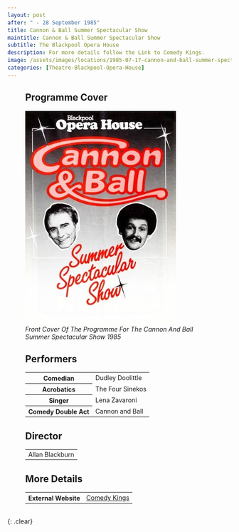 ```yaml
---
layout: post
after: " - 28 September 1985"
title: Cannon & Ball Summer Spectacular Show
maintitle: Cannon & Ball Summer Spectacular Show
subtitle: The Blackpool Opera House
description: For more details follow the Link to Comedy Kings.
image: /assets/images/locations/1985-07-17-cannon-and-ball-summer-spectacular-front-cover.jpg
categories: [Theatre-Blackpool-Opera-House]
---
```


<figure class="fig1">
<figcaption>
<h2>Programme Cover</h2>
</figcaption>
<img src="/assets/images/locations/1985-07-17-cannon-and-ball-summer-spectacular-front-cover.jpg" class="full-width" />
<figcaption>
<cite>Front Cover Of The Programme For The Cannon And Ball Summer Spectacular Show 1985</cite>
</figcaption>
</figure>

<figure class="fig2">
<figcaption>
<h2>Performers</h2>
</figcaption>
<table>
<tr><th>Comedian</th><td>Dudley Doolittle</td></tr>
<tr><th>Acrobatics</th><td>The Four Sinekos</td></tr>
<tr><th>Singer</th><td>Lena Zavaroni</td></tr>
<tr><th>Comedy Double Act</th><td>Cannon and Ball</td></tr>
</table>
<figcaption>
<h2>Director</h2>
</figcaption>
<table>
<tr><td>Allan Blackburn</td></tr>
</table>
<figcaption>
<h2>More Details</h2>
</figcaption>
<table>
<tr><th>External Website</th><td><a href="http://www.comedykings.co.uk/index.php/summer-1985-blackpool">Comedy Kings</a></td></tr>
</table>
</figure>

<br />{: .clear}

